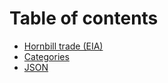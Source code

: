 # Table of contents

* [Hornbill trade (EIA)](README.md)
* [Categories](categories.md)
* [JSON](json.md)

